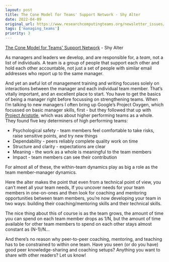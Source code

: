 ```yaml
---
layout: post
title: The Cone Model for Teams' Support Network - Shy Alter
date: 2022-04-09
original_url: https://www.researchcomputingteams.org/newsletter_issues/0117
tags: ['managing_teams']
priority: 3
---
```


<!-- markdownlint-disable MD033 -->
<!-- markdownlint-disable MD041 -->
<!-- markdownlint-disable MD049 -->

[The Cone Model for Teams' Support Network](https://betterprogramming.pub/the-cone-model-for-teams-support-network-9b87659c8008) - Shy Alter

As managers and leaders we develop, and are responsible for, a *team*, not a list of individuals.  A team is a group of people that support each other and hold each other accountable, not just a set of people with similar email addresses who report up to the same manager.

And yet an awful lot of management training and writing focuses solely on interactions between the manager and each individual team member.  That’s vitally important, and an excellent place to start.   You have to get the basics of being a manager right before focussing on strengthening teams.  When I’m talking to new managers I often bring up Google’s Project Oxygen, which focussed on basic manager skills, first - but they followed that up with [Project Aristotle](https://rework.withgoogle.com/print/guides/5721312655835136/), which was about higher performing teams as a whole.   They found five key determiners of high performing teams:

- Psychological safety - team members feel comfortable to take risks, raise sensitive points, and try new things
- Dependability - peers reliably complete quality work on time
- Structure and clarity - expectations are clear
- Meaning - the work as a whole  is meaningful to the team members
- Impact - team members can see their contribution

For almost all of these, the within-team dynamics play as big a role as the team member-manager dynamics.

Here the alter makes the point that even from a technical point of view, you can’t meet all your team needs,  If you uncover needs for your team members in one-on-ones and then look for coaching and mentoring opportunities between team members, you’re now developing your team in two ways: building their coaching/mentoring skills and their technical skills.

The nice thing about this of course is as the team grows, the amount of time you can spend on each team member drops as 1/N, but the amount of time available for other team members to spend on each other stays almost constant as (N-1)/N…

And there’s no reason why peer-to-peer coaching, mentoring, and teaching has to be constrained to within one team.  Have you seen (or do you have) good peer knowledge-sharing and coaching setups?  Anything you want to share with other readers?  Let us know!
